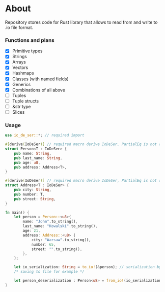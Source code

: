 # About
Repository stores code for Rust library that allows to read from and write to .io file format.

### Functions and plans
- [X] Primitive types
- [X] Strings
- [X] Arrays
- [X] Vectors
- [X] Hashmaps
- [X] Classes (with named fields)
- [X] Generics
- [X] Combinations of all above
- [ ] Tuples
- [ ] Tuple structs
- [ ] &str type
- [ ] Slices

### Usage
```rust
use io_de_ser::*; // required import

#[derive(IoDeSer)] // required macro derive IoDeSer, PartialEq is not required
struct Person<T : IoDeSer> {
    pub name: String,
    pub last_name: String,
    pub age: u8,
    pub address: Address<T>,
}

#[derive(IoDeSer)] // required macro derive IoDeSer, PartialEq is not required
struct Address<T : IoDeSer> {
    pub city: String,
    pub number: T,
    pub street: String,
}

fn main() {
    let person = Person::<u8>{
        name: "John".to_string(),
        last_name: "Kowalski".to_string(),
        age: 21,
        address: Address::<u8> {
            city: "Warsaw".to_string(),
            number: 65,
            street: "".to_string(),
        },
    };

    let io_serialization: String = to_io!(&person); // serialization by reference
    /* saving to file for example */

    let person_deserialization : Person<u8> = from_io!(io_serialization, Person<u8>); // deserialization
}
```